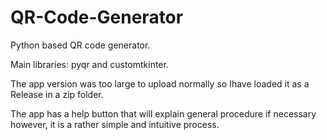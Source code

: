 # QR-Code-Generator

Python based QR code generator. 

Main libraries: pyqr and customtkinter.

The app version was too large to upload normally so Ihave loaded it as a Release in a zip folder. 

The app has a help button that will explain general procedure if necessary however, it is a rather simple and intuitive process.
